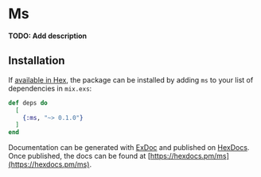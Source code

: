 # Ms

**TODO: Add description**

## Installation

If [available in Hex](https://hex.pm/docs/publish), the package can be installed
by adding `ms` to your list of dependencies in `mix.exs`:

```elixir
def deps do
  [
    {:ms, "~> 0.1.0"}
  ]
end
```

Documentation can be generated with [ExDoc](https://github.com/elixir-lang/ex_doc)
and published on [HexDocs](https://hexdocs.pm). Once published, the docs can
be found at [https://hexdocs.pm/ms](https://hexdocs.pm/ms).

